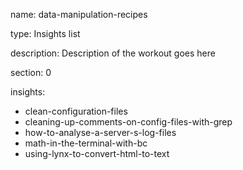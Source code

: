name: data-manipulation-recipes

type: Insights list

description: Description of the workout goes here

section: 0

insights:
  - clean-configuration-files
  - cleaning-up-comments-on-config-files-with-grep
  - how-to-analyse-a-server-s-log-files
  - math-in-the-terminal-with-bc
  - using-lynx-to-convert-html-to-text
